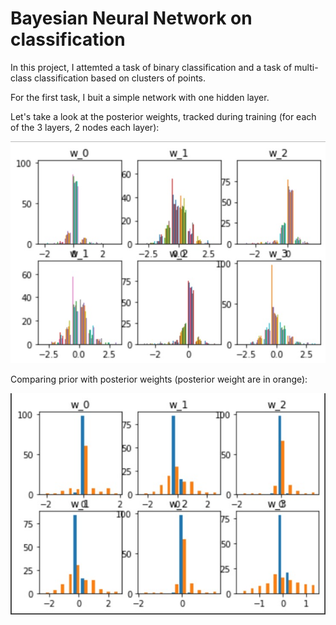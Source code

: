 # Bayesian Neural Network on classification

In this project, I attemted a task of binary classification and a task of multi-class classification based on clusters of points.

For the first task, I buit a simple network with one hidden layer.

Let's take a look at the posterior weights, tracked during training (for each of the 3 layers, 2 nodes each layer):

![image](/images/posterior_w.jpg)


Comparing prior with posterior weights (posterior weight are in orange):

![image](/images/posterior_prior.jpg)

